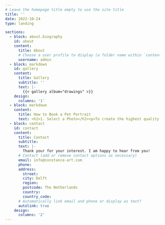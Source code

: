 ```yaml
---
# Leave the homepage title empty to use the site title
title: ''
date: 2022-10-24
type: landing

sections:
  - block: about.biography
    id: about
    content:
      title: About
      # Choose a user profile to display (a folder name within `content/authors/`)
      username: admin
  - block: markdown
    id: gallery
    content:
      title: Gallery
      subtitle: ''
      text: |-
        {{< gallery album="drawings" >}}
    design:
      columns: '1'
  - block: markdown
    content:
      title: How to Book a Pet Portrait
      text: <h2>1. Select a Photo</h2><p>To create the highest quality portrait, a high-resolution image is essential. You’re welcome to send several photos, and together, we can select the one that will work best.</p><p>&nbsp;</p><h2>2. Size and Price</h2><p>After we’ve finalized the photo, you’ll need to choose the size of your portrait. I offer several options:</p><table border="1" cellpadding="10" cellspacing="0"><thead><tr><th>Size</th><th>Single Portrait</th><th>Double Portrait</th></tr></thead><tbody><tr><td>24x30 cm</td><td>650 €</td><td>850 €</td></tr><tr><td>30x40 cm</td><td>750 €</td><td>950 €</td></tr></tbody></table><p>&nbsp;</p><h2>3. Payment</h2><p>Once I’ve completed your portrait, I will send you a photo of the result. After you confirm that you are happy with it, you can proceed with the payment.</p><p>Payments are processed via Paypal or bank transfer. Once the full payment is received, I will ship your portrait, and you’ll receive a tracking number to monitor the delivery. The prices include shipping fees.</p>
  - block: contact
    id: contact
    content:
      title: Contact
      subtitle:
      text: |-
        Thank your for your interest. I am happy to hear from you!
      # Contact (add or remove contact options as necessary)
      email: info@constance-art.com
      phone: 
      address:
        street:
        city: Delft
        region:
        postcode: The Netherlands
        country:
        country_code:
      # Automatically link email and phone or display as text?
      autolink: true
    design:
      columns: '2'
---
```

